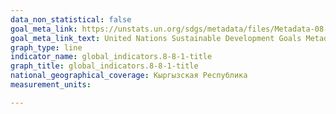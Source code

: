 ```yaml
---
data_non_statistical: false
goal_meta_link: https://unstats.un.org/sdgs/metadata/files/Metadata-08-08-01.pdf
goal_meta_link_text: United Nations Sustainable Development Goals Metadata (PDF 381 KB)
graph_type: line
indicator_name: global_indicators.8-8-1-title
graph_title: global_indicators.8-8-1-title
national_geographical_coverage: Кыргызская Республика
measurement_units: 

---
```

